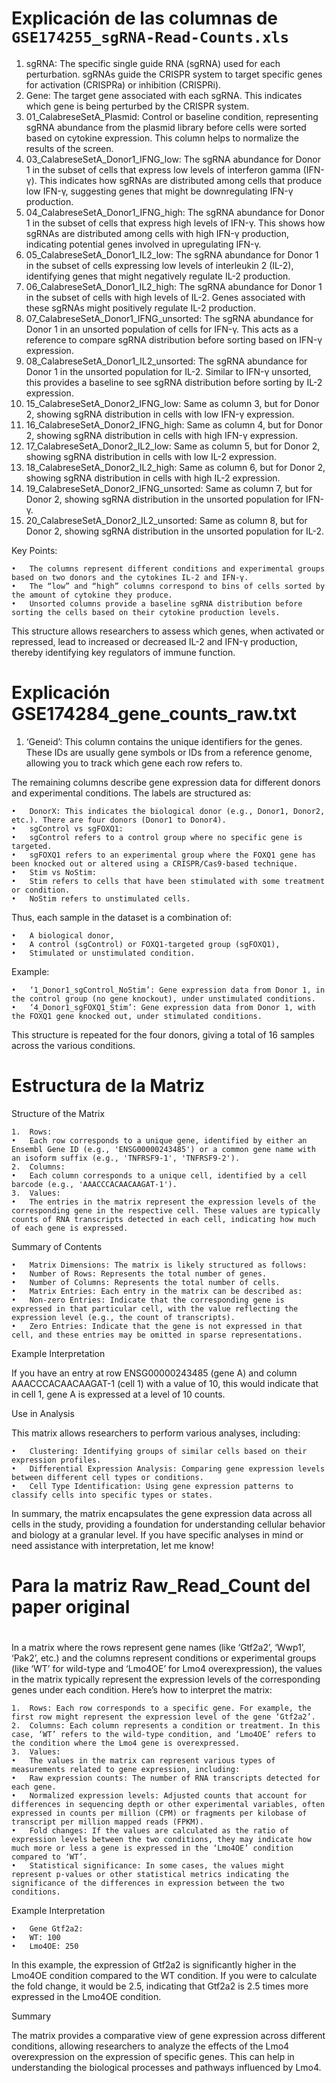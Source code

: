 
# Explicación de las columnas de `GSE174255_sgRNA-Read-Counts.xls`

1.	sgRNA: The specific single guide RNA (sgRNA) used for each perturbation. sgRNAs guide the CRISPR system to target specific  genes for activation (CRISPRa) or inhibition (CRISPRi).
2.	Gene: The target gene associated with each sgRNA. This indicates which gene is being perturbed by the CRISPR system.
3.	01_CalabreseSetA_Plasmid: Control or baseline condition, representing sgRNA abundance from the plasmid library before cells were sorted based on cytokine expression. This column helps to normalize the results of the screen.
4.	03_CalabreseSetA_Donor1_IFNG_low: The sgRNA abundance for Donor 1 in the subset of cells that express low levels of interferon gamma (IFN-γ). This indicates how sgRNAs are distributed among cells that produce low IFN-γ, suggesting genes that might be downregulating IFN-γ production.
5.	04_CalabreseSetA_Donor1_IFNG_high: The sgRNA abundance for Donor 1 in the subset of cells that express high levels of IFN-γ. This shows how sgRNAs are distributed among cells with high IFN-γ production, indicating potential genes involved in upregulating IFN-γ.
6.	05_CalabreseSetA_Donor1_IL2_low: The sgRNA abundance for Donor 1 in the subset of cells expressing low levels of interleukin 2 (IL-2), identifying genes that might negatively regulate IL-2 production.
7.	06_CalabreseSetA_Donor1_IL2_high: The sgRNA abundance for Donor 1 in the subset of cells with high levels of IL-2. Genes associated with these sgRNAs might positively regulate IL-2 production.
8.	07_CalabreseSetA_Donor1_IFNG_unsorted: The sgRNA abundance for Donor 1 in an unsorted population of cells for IFN-γ. This acts as a reference to compare sgRNA distribution before sorting based on IFN-γ expression.
9.	08_CalabreseSetA_Donor1_IL2_unsorted: The sgRNA abundance for Donor 1 in the unsorted population for IL-2. Similar to IFN-γ unsorted, this provides a baseline to see sgRNA distribution before sorting by IL-2 expression.
10.	15_CalabreseSetA_Donor2_IFNG_low: Same as column 3, but for Donor 2, showing sgRNA distribution in cells with low IFN-γ expression.
11.	16_CalabreseSetA_Donor2_IFNG_high: Same as column 4, but for Donor 2, showing sgRNA distribution in cells with high IFN-γ expression.
12.	17_CalabreseSetA_Donor2_IL2_low: Same as column 5, but for Donor 2, showing sgRNA distribution in cells with low IL-2 expression.
13.	18_CalabreseSetA_Donor2_IL2_high: Same as column 6, but for Donor 2, showing sgRNA distribution in cells with high IL-2 expression.
14.	19_CalabreseSetA_Donor2_IFNG_unsorted: Same as column 7, but for Donor 2, showing sgRNA distribution in the unsorted population for IFN-γ.
15.	20_CalabreseSetA_Donor2_IL2_unsorted: Same as column 8, but for Donor 2, showing sgRNA distribution in the unsorted population for IL-2.

Key Points:

	•	The columns represent different conditions and experimental groups based on two donors and the cytokines IL-2 and IFN-γ.
	•	The “low” and “high” columns correspond to bins of cells sorted by the amount of cytokine they produce.
	•	Unsorted columns provide a baseline sgRNA distribution before sorting the cells based on their cytokine production levels.

This structure allows researchers to assess which genes, when activated or repressed, lead to increased or decreased IL-2 and IFN-γ production, thereby identifying key regulators of immune function.

# Explicación GSE174284_gene_counts_raw.txt

1.	‘Geneid’: This column contains the unique identifiers for the genes. These IDs are usually gene symbols or IDs from a reference genome, allowing you to track which gene each row refers to.

The remaining columns describe gene expression data for different donors and experimental conditions. The labels are structured as:

	•	DonorX: This indicates the biological donor (e.g., Donor1, Donor2, etc.). There are four donors (Donor1 to Donor4).
	•	sgControl vs sgFOXQ1:
	•	sgControl refers to a control group where no specific gene is targeted.
	•	sgFOXQ1 refers to an experimental group where the FOXQ1 gene has been knocked out or altered using a CRISPR/Cas9-based technique.
	•	Stim vs NoStim:
	•	Stim refers to cells that have been stimulated with some treatment or condition.
	•	NoStim refers to unstimulated cells.

Thus, each sample in the dataset is a combination of:

	•	A biological donor,
	•	A control (sgControl) or FOXQ1-targeted group (sgFOXQ1),
	•	Stimulated or unstimulated condition.

Example:

	•	‘1_Donor1_sgControl_NoStim’: Gene expression data from Donor 1, in the control group (no gene knockout), under unstimulated conditions.
	•	‘4_Donor1_sgFOXQ1_Stim’: Gene expression data from Donor 1, with the FOXQ1 gene knocked out, under stimulated conditions.

This structure is repeated for the four donors, giving a total of 16 samples across the various conditions.

# Estructura de la Matriz

Structure of the Matrix

	1.	Rows:
	•	Each row corresponds to a unique gene, identified by either an Ensembl Gene ID (e.g., 'ENSG00000243485') or a common gene name with an isoform suffix (e.g., 'TNFRSF9-1', 'TNFRSF9-2').
	2.	Columns:
	•	Each column corresponds to a unique cell, identified by a cell barcode (e.g., 'AAACCCACAACAAGAT-1').
	3.	Values:
	•	The entries in the matrix represent the expression levels of the corresponding gene in the respective cell. These values are typically counts of RNA transcripts detected in each cell, indicating how much of each gene is expressed.

Summary of Contents

	•	Matrix Dimensions: The matrix is likely structured as follows:
	•	Number of Rows: Represents the total number of genes.
	•	Number of Columns: Represents the total number of cells.
	•	Matrix Entries: Each entry in the matrix can be described as:
	•	Non-zero Entries: Indicate that the corresponding gene is expressed in that particular cell, with the value reflecting the expression level (e.g., the count of transcripts).
	•	Zero Entries: Indicate that the gene is not expressed in that cell, and these entries may be omitted in sparse representations.

Example Interpretation

If you have an entry at row ENSG00000243485 (gene A) and column AAACCCACAACAAGAT-1 (cell 1) with a value of 10, this would indicate that in cell 1, gene A is expressed at a level of 10 counts.

Use in Analysis

This matrix allows researchers to perform various analyses, including:

	•	Clustering: Identifying groups of similar cells based on their expression profiles.
	•	Differential Expression Analysis: Comparing gene expression levels between different cell types or conditions.
	•	Cell Type Identification: Using gene expression patterns to classify cells into specific types or states.

In summary, the matrix encapsulates the gene expression data across all cells in the study, providing a foundation for understanding cellular behavior and biology at a granular level. If you have specific analyses in mind or need assistance with interpretation, let me know!

# Para la matriz Raw_Read_Count del paper original
# 
In a matrix where the rows represent gene names (like ‘Gtf2a2’, ‘Wwp1’, ‘Pak2’, etc.) and the columns represent conditions or experimental groups (like ‘WT’ for wild-type and ‘Lmo4OE’ for Lmo4 overexpression), the values in the matrix typically represent the expression levels of the corresponding genes under each condition. Here’s how to interpret the matrix:

	1.	Rows: Each row corresponds to a specific gene. For example, the first row might represent the expression level of the gene ‘Gtf2a2’.
	2.	Columns: Each column represents a condition or treatment. In this case, ‘WT’ refers to the wild-type condition, and ‘Lmo4OE’ refers to the condition where the Lmo4 gene is overexpressed.
	3.	Values:
	•	The values in the matrix can represent various types of measurements related to gene expression, including:
	•	Raw expression counts: The number of RNA transcripts detected for each gene.
	•	Normalized expression levels: Adjusted counts that account for differences in sequencing depth or other experimental variables, often expressed in counts per million (CPM) or fragments per kilobase of transcript per million mapped reads (FPKM).
	•	Fold changes: If the values are calculated as the ratio of expression levels between the two conditions, they may indicate how much more or less a gene is expressed in the ‘Lmo4OE’ condition compared to ‘WT’.
	•	Statistical significance: In some cases, the values might represent p-values or other statistical metrics indicating the significance of the differences in expression between the two conditions.

Example Interpretation

	•	Gene Gtf2a2:
	•	WT: 100
	•	Lmo4OE: 250
In this example, the expression of Gtf2a2 is significantly higher in the Lmo4OE condition compared to the WT condition. If you were to calculate the fold change, it would be 2.5, indicating that Gtf2a2 is 2.5 times more expressed in the Lmo4OE condition.

Summary

The matrix provides a comparative view of gene expression across different conditions, allowing researchers to analyze the effects of the Lmo4 overexpression on the expression of specific genes. This can help in understanding the biological processes and pathways influenced by Lmo4.